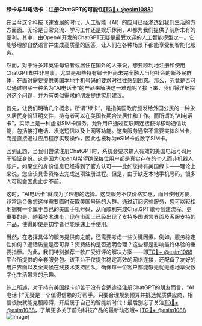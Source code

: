 **绿卡与AI电话卡：注册ChatGPT的可能性[[TG💪+ @esim1088](https://t.me/s/esim1088)]**

在当今这个科技飞速发展的时代，人工智能（AI）的应用已经渗透到我们生活的方方面面。无论是日常交流、学习工作还是娱乐休闲，AI都为我们提供了前所未有的便利。其中，由OpenAI开发的ChatGPT无疑是最受欢迎的人工智能模型之一。它能够理解自然语言并生成高质量的回答，让人们在各种场景下都能享受到智能化服务。

然而，对于许多非英语母语者或居住在国外的人来说，想要顺利地注册和使用ChatGPT却并非易事。尤其是那些持有绿卡但尚未完全融入当地社会的新移民群体，在面对需要提供美国本地手机号码的要求时往往感到困惑。那么，究竟是否可以通过购买一种名为“AI电话卡”的产品来解决这一难题呢？接下来，我们将详细探讨这个问题，并为有类似需求的朋友提供实用建议。

首先，让我们明确几个概念。所谓“绿卡”，是指美国政府颁发给外国公民的一种永久居民身份证明文件，持有者可以在美国长期合法居住和工作。而所谓的“AI电话卡”，实际上是一种虚拟SIM卡服务，允许用户通过互联网连接获得移动通信功能，包括接打电话、发送短信以及上网等功能。这类服务通常不需要实体SIM卡，而是直接通过应用程序实现操作，因此也被称为eSIM卡或数字SIM卡。

回到正题，当我们尝试注册ChatGPT时，系统会要求输入有效的美国电话号码用于验证身份。这是因为OpenAI希望确保每位用户都是真实存在的个人而非机器人账户。如果您的身份信息已经得到了官方认可——比如您持有美国绿卡——理论上来说，您应该具备资格去完成这项注册过程。但是，由于缺乏本地手机号码，很多人可能会因此止步不前。

这时，“AI电话卡”就成为了理想的选择。这类服务不仅价格实惠，而且使用方便，非常适合像您这样需要临时获取美国号码的人群。通过订阅这些服务，您可以轻松地拥有一个属于自己的美国手机号码，从而顺利完成ChatGPT账号创建流程。更重要的是，随着技术进步，现在市面上已经出现了支持多国语言界面及客服支持的产品，使得即使是初学者也能快速上手使用。

当然，在选择具体的服务提供商之前，还需要考虑一些关键因素。例如，服务稳定性如何？通话质量是否可靠？资费结构是否透明合理？这些都是影响最终体验的重要指标。为此，我们特别推荐一款广受好评的解决方案——即[TG💪+ @esim1088](https://t.me/s/esim1088)平台所提供的全套服务包。该平台不仅提供稳定高效的网络连接，还配备了友好的用户界面以及全天候在线技术支持团队，确保每一位客户都能够无忧无虑地享受数字化生活带来的乐趣。

综上所述，对于持有美国绿卡却苦于没有合适途径注册ChatGPT的朋友而言，“AI电话卡”无疑是一个值得信赖的好帮手。只要合理规划预算并挑选优质供应商，相信很快就能克服障碍，开启属于自己的智能新时代！最后别忘了关注[TG💪+ @esim1088](https://t.me/s/esim1088)，了解更多关于前沿科技产品的最新动态哦~ [[TG💪+ @esim1088](https://t.me/s/esim1088) ![Image](https://i.postimg.cc/4NQfJmqS/Snipaste-2025-05-13-00-14-12.png)]